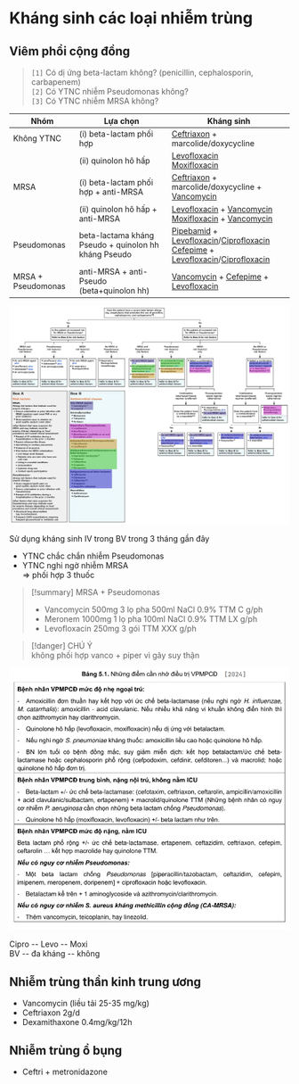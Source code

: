 # Kháng sinh các loại nhiễm trùng  
## Viêm phổi cộng đồng  
> `[1]` Có dị ứng beta-lactam không? (penicillin, cephalosporin, carbapenem)  
> `[2]` Có YTNC nhiễm Pseudomonas không?  
> `[3]` Có YTNC nhiễm MRSA không?  
  
  
| Nhóm               | Lựa chọn                                             | Kháng sinh                                                                                              |  
| ------------------ | ---------------------------------------------------- | ------------------------------------------------------------------------------------------------------- |  
| Không YTNC         | (i) beta-lactam phối hợp                             | [Ceftriaxon](./100%20Reference%20notes/Ceftriaxon.md) + marcolide/doxycycline                                                                  |  
|                    | (ii) quinolon hô hấp                                 | [Levofloxacin](Levofloxacin.md)<br>[Moxifloxacin](Moxifloxacin.md)                                                                    |  
| MRSA               | (i) beta-lactam phối hợp + anti-MRSA                 | [Ceftriaxon](./100%20Reference%20notes/Ceftriaxon.md) + marcolide/doxycycline + [Vancomycin](Vancomycin.md)                                                 |  
|                    | (ii) quinolon hô hấp + anti-MRSA                     | [Levofloxacin](Levofloxacin.md) + [Vancomycin](Vancomycin.md)<br>[Moxifloxacin](Moxifloxacin.md) + [Vancomycin](Vancomycin.md)                                  |  
| Pseudomonas        | beta-lactama kháng Pseudo + quinolon hh kháng Pseudo | [Pipebamid](Pipebamid.md) + [Levofloxacin](Levofloxacin.md)/[Ciprofloxacin](Ciprofloxacin.md)<br>[Cefepime](Cefepime.md) + [Levofloxacin](Levofloxacin.md)/[Ciprofloxacin](Ciprofloxacin.md) |  
| MRSA + Pseudomonas | anti-MRSA + anti-Pseudo (beta+quinolon hh)           | [Vancomycin](Vancomycin.md) + [Cefepime](Cefepime.md) + [Levofloxacin](Levofloxacin.md)                                                        |  
  
![dieu tri CAP - NOI TRU -20240709233350690.webp](./200%20FILES/201%20Image/dieu%20tri%20CAP%20-%20NOI%20TRU%20-20240709233350690.webp)  
  
Sử dụng kháng sinh IV trong BV trong 3 tháng gần đây  
- YTNC chắc chắn nhiễm Pseudomonas  
- YTNC nghi ngờ nhiễm MRSA  
=> phối hợp 3 thuốc  
  
> [!summary] MRSA + Pseudomonas  
> - Vancomycin 500mg 3 lọ pha 500ml NaCl 0.9% TTM C g/ph  
> - Meronem 1000mg 1 lọ pha 100ml NaCl 0.9% TTM LX g/ph  
> - Levofloxacin 250mg 3 gói TTM XXX g/ph  
  
  
> [!danger] CHÚ Ý  
> không phối hợp vanco + piper vì gây suy thận  
  
![Kháng sinh các loại nhiễm trùng-20241111225321650.webp](./200%20FILES/201%20Image/Kh%C3%A1ng%20sinh%20c%C3%A1c%20lo%E1%BA%A1i%20nhi%E1%BB%85m%20tr%C3%B9ng-20241111225321650.webp)  
  
Cipro --   Levo   -- Moxi  
 BV   -- đa kháng -- không  
  
  
## Nhiễm trùng thần kinh trung ương  
- Vancomycin (liều tải 25-35 mg/kg)  
- Ceftriaxon 2g/d  
- Dexamithaxone 0.4mg/kg/12h  
  
  
## Nhiễm trùng ổ bụng  
- Ceftri + metronidazone  
  
